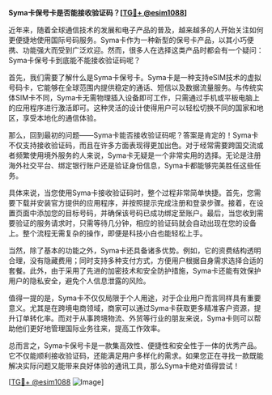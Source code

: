 **Syma卡保号卡是否能接收验证码？[[TG💪+ @esim1088](https://t.me/s/esim1088)]**

近年来，随着全球通信技术的发展和电子产品的普及，越来越多的人开始关注如何更便捷地使用国际号码服务。Syma卡作为一种新型的保号卡产品，以其小巧便携、功能强大而受到广泛欢迎。然而，很多人在选择这类产品时都会有一个疑问：Syma卡保号卡到底能不能接收验证码呢？

首先，我们需要了解什么是Syma卡保号卡。Syma卡是一种支持eSIM技术的虚拟号码卡，它能够在全球范围内提供稳定的通话、短信以及数据流量服务。与传统实体SIM卡不同，Syma卡无需物理插入设备即可工作，只需通过手机或平板电脑上的应用程序进行激活即可。这种灵活的设计使得用户可以轻松切换不同的国家和地区，享受本地化的通信体验。

那么，回到最初的问题——Syma卡能否接收验证码呢？答案是肯定的！Syma卡不仅支持接收验证码，而且在许多方面表现得更加出色。对于经常需要跨国交流或者频繁使用境外服务的人来说，Syma卡无疑是一个非常实用的选择。无论是注册海外社交平台、绑定银行账户还是验证身份信息，Syma卡都能够完美胜任这些任务。

具体来说，当您使用Syma卡接收验证码时，整个过程非常简单快捷。首先，您需要下载并安装官方提供的应用程序，并按照提示完成注册和登录步骤。接着，在设置页面中添加您的目标号码，并确保该号码已成功绑定至账户。最后，当您收到需要验证的服务请求时，只需等待几分钟，相应的验证码就会自动出现在您的设备上。整个流程无需复杂的操作，即便是科技小白也能轻松上手。

当然，除了基本的功能之外，Syma卡还具备诸多优势。例如，它的资费结构透明合理，没有隐藏费用；同时支持多种支付方式，方便用户根据自身需求选择合适的套餐。此外，由于采用了先进的加密技术和安全防护措施，Syma卡还能有效保护用户的隐私安全，避免个人信息泄露的风险。

值得一提的是，Syma卡不仅仅局限于个人用途，对于企业用户而言同样具有重要意义。尤其是在跨境电商领域，商家可以通过Syma卡获取更多精准客户资源，提升订单转化率。而对于从事跨境物流、外贸等行业的朋友来说，Syma卡则可以帮助他们更好地管理国际业务往来，提高工作效率。

总而言之，Syma卡保号卡是一款集高效性、便捷性和安全性于一体的优秀产品。它不仅能顺利接收验证码，还能满足用户多样化的需求。如果您正在寻找一款既能解决实际问题又能带来良好体验的通讯工具，那么Syma卡绝对值得尝试！

[[TG💪+ @esim1088](https://t.me/s/esim1088) ![Image](https://i.postimg.cc/4NQfJmqS/Snipaste-2025-05-13-00-14-12.png)]